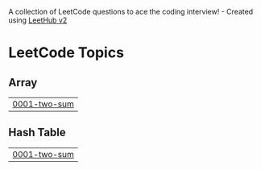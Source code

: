 A collection of LeetCode questions to ace the coding interview! - Created using [LeetHub v2](https://github.com/arunbhardwaj/LeetHub-2.0)
<!---LeetCode Topics Start-->
# LeetCode Topics
## Array
|  |
| ------- |
| [0001-two-sum](https://github.com/vansh-machhi/leetcode/tree/master/0001-two-sum) |
## Hash Table
|  |
| ------- |
| [0001-two-sum](https://github.com/vansh-machhi/leetcode/tree/master/0001-two-sum) |
<!---LeetCode Topics End-->